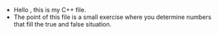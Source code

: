 
- Hello , this is my C++ file.
-   The point of this file is a small exercise where you determine numbers that fill the true and false situation. 
